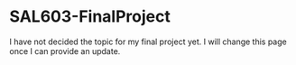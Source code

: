 # SAL603-FinalProject
 I have not decided the topic for my final project yet. I will change this page once I can provide an update.

